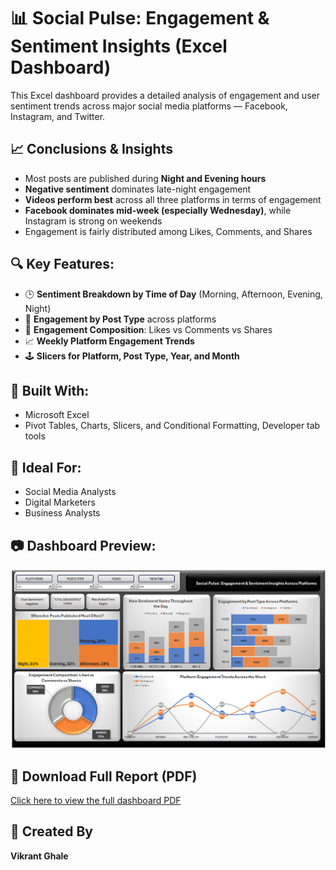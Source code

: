 # 📊 Social Pulse: Engagement & Sentiment Insights (Excel Dashboard)

This Excel dashboard provides a detailed analysis of engagement and user sentiment trends across major social media platforms — Facebook, Instagram, and Twitter.


## 📈 Conclusions & Insights

- Most posts are published during **Night and Evening hours**
- **Negative sentiment** dominates late-night engagement
- **Videos perform best** across all three platforms in terms of engagement
- **Facebook dominates mid-week (especially Wednesday)**, while Instagram is strong on weekends
- Engagement is fairly distributed among Likes, Comments, and Shares

## 🔍 Key Features:
- 🕒 **Sentiment Breakdown by Time of Day** (Morning, Afternoon, Evening, Night)
- 📌 **Engagement by Post Type** across platforms
- 💬 **Engagement Composition**: Likes vs Comments vs Shares
- 📈 **Weekly Platform Engagement Trends**
- 🕹️ **Slicers for Platform, Post Type, Year, and Month**

## 🧰 Built With:
- Microsoft Excel
- Pivot Tables, Charts, Slicers, and Conditional Formatting, Developer tab tools

## 📌 Ideal For:
- Social Media Analysts
- Digital Marketers
- Business Analysts

## 📷 Dashboard Preview:
![Excel Dashboard](./for_fiverr2.png)
## 📄 Download Full Report (PDF)

[Click here to view the full dashboard PDF](./socialmedia.pdf)


## 👤 Created By

**Vikrant Ghale**  

